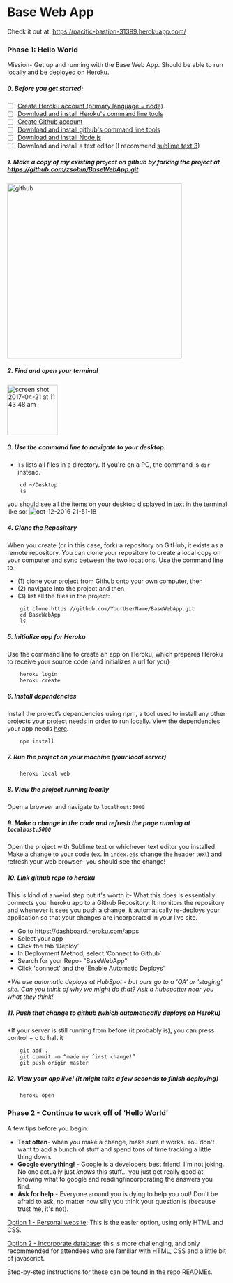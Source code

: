 # Base Web App

Check it out at: https://pacific-bastion-31399.herokuapp.com/

### Phase 1: Hello World
Mission- Get up and running with the Base Web App. Should be able to run locally and be deployed on Heroku. 

##### 0. Before you get started:

- [ ] [Create Heroku account (primary language = node)](https://signup.heroku.com/)
- [ ] [Download and install Heroku's command line tools](https://toolbelt.heroku.com/) 
- [ ] [Create Github account](https://github.com/join) 
- [ ] [Download and install github's command line tools](https://help.github.com/articles/set-up-git/#setting-up-git) 
- [ ] [Download and install Node.js ](https://nodejs.org/en/download/) 
- [ ] Download and install a text editor (I recommend [sublime text 3](https://www.sublimetext.com/3))

##### 1. Make a copy of my existing project on github by forking the project at https://github.com/zsobin/BaseWebApp.git
<img width="400" alt="github" src="https://cloud.githubusercontent.com/assets/17851174/25285298/b990a2ae-2687-11e7-845c-2673aa704689.png">

##### 2. Find and open your terminal 
<img width="115" alt="screen shot 2017-04-21 at 11 43 48 am" src="https://cloud.githubusercontent.com/assets/17851174/25285319/ce48dafe-2687-11e7-9fba-3262f406235f.png">

##### 3. Use the command line to navigate to your desktop:
- `ls` lists all files in a directory. If you're on a PC, the command is `dir` instead. 
```
	cd ~/Desktop 
	ls 
```
you should see all the items on your desktop displayed in text in the terminal like so: 
![oct-12-2016 21-51-18](https://cloud.githubusercontent.com/assets/17851174/25285297/b97b3586-2687-11e7-8d0a-075baed899c4.gif)


##### 4. Clone the Repository 
When you create (or in this case, fork) a repository on GitHub, it exists as a remote repository. You can clone your repository to create a local copy on your computer and sync between the two locations. Use the command line to 
 - (1) clone your project from Github onto your own computer, then 
 - (2) navigate into the project and then 
 - (3) list all the files in the project:

```
	git clone https://github.com/YourUserName/BaseWebApp.git 
	cd BaseWebApp
	ls
```

##### 5. Initialize app for Heroku
Use the command line to create an app on Heroku, which prepares Heroku to receive your source code (and initializes a url for you) 
```
	heroku login
	heroku create
```

##### 6. Install dependencies
Install the project’s dependencies using npm, a tool used to install any other projects your project needs in order to run locally. View the dependencies your app needs [here](https://github.com/zsobin/BaseWebApp/blob/master/package.json#L9). 
```
	npm install 
```

##### 7. Run the project on your machine (your local server)
```
	heroku local web	
```

##### 8. View the project running locally
Open a browser and navigate to `localhost:5000`


##### 9. Make a change in the code and refresh the page running at `localhost:5000`
Open the project with Sublime text or whichever text editor you installed. Make a change to your code (ex. In `index.ejs` change the header text) and refresh your web browser- you should see the change!


##### 10. Link github repo to heroku
This is kind of a weird step but it's worth it- What this does is essentially connects your heroku app to a Github Repository. It monitors the repository and whenever it sees you push a change, it automatically re-deploys your application so that your changes are incorporated in your live site. 

 - Go to https://dashboard.heroku.com/apps
 - Select your app
 - Click the tab ‘Deploy’ 
 - In Deployment Method, select ‘Connect to Github’
 - Search for your Repo- "BaseWebApp"
 - Click 'connect' and the 'Enable Automatic Deploys'
 
_*We use automatic deploys at HubSpot - but ours go to a 'QA' or 'staging' site. Can you think of why we might do that? Ask a hubspotter near you what they think!_

##### 11. Push that change to github (which automatically deploys on Heroku)
*If your server is still running from before (it probably is), you can press control + c to halt it

```
	git add .
	git commit -m “made my first change!” 
	git push origin master
```

##### 12. View your app live! (it might take a few seconds to finish deploying)
```
	heroku open 
```	

### Phase 2 - Continue to work off of ‘Hello World’ 

A few tips before you begin:
 - **Test often**- when you make a change, make sure it works. You don't want to add a bunch of stuff and spend tons of time tracking a little thing down.
 - **Google everything!** - Google is a developers best friend. I'm not joking. No one actually just _knows_ this stuff... you just get really good at knowing what to google and reading/incorporating the answers you find. 
 - **Ask for help** - Everyone around you is dying to help you out! Don't be afraid to ask, no matter how silly you think your question is (because trust me, it's not). 

 [Option 1 - Personal website](https://github.com/zsobin/PersonalWebApp): This is the easier option, using only HTML and CSS. 

 [Option 2 - Incorporate database](https://github.com/zsobin/DatabaseWebApp): this is more challenging, and only recommended for attendees who are familiar with HTML, CSS and a little bit of javascript. 	

Step-by-step instructions for these can be found in the repo READMEs. 
